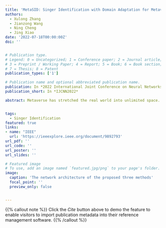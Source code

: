 ```yaml
---
title: 'MetaSID: Singer Identification with Domain Adaptation for Metaverse'
authors:
  - Xulong Zhang
  - Jianzong Wang
  - Ning Cheng
  - Jing Xiao
date: '2022-07-18T00:00:00Z'
doi: ''


# Publication type.
# Legend: 0 = Uncategorized; 1 = Conference paper; 2 = Journal article;
# 3 = Preprint / Working Paper; 4 = Report; 5 = Book; 6 = Book section;
# 7 = Thesis; 8 = Patent
publication_types: ['1']

# Publication name and optional abbreviated publication name.
publication: In *2022 International Joint Conference on Neural Networks*
publication_short: In *IJCNN2022*

abstract: Metaverse has stretched the real world into unlimited space. There will be more live concerts in Metaverse. The task of singer identification is to identify the song belongs to which singer. However, there has been a tough problem in singer identification, which is the different live effects. The studio version is different from the live version, the data distribution of the training set and the test set are different, and the performance of the classifier decreases. This paper proposes the use of the domain adaptation method to solve the live effect in singer identification. Three methods of domain adaptation combined with Convolutional Recurrent Neural Network (CRNN) are designed, which are Maximum Mean Discrepancy (MMD), gradient reversal (Revgrad), and Contrastive Adaptation Network (CAN). MMD is a distance-based method, which adds domain loss. Revgrad is based on the idea that learned features can represent different domain samples. CAN is based on class adaptation, it takes into account the correspondence between the categories of the source domain and target domain. Experimental results on the public dataset of Artist20 show that CRNN-MMD leads to an improvement over the baseline CRNN by 0.14. The CRNN-RevGrad outperforms the baseline by 0.21. The CRNN-CAN achieved state of the art with the F1 measure value of 0.83 on album split.


tags:
  - Singer Identification
featured: true
links:
- name: "IEEE"
  url: 'https://ieeexplore.ieee.org/document/9892793'
url_pdf: ''
url_code: ''
url_poster: ''
url_slides: ''

# Featured image
# To use, add an image named `featured.jpg/png` to your page's folder.
image:
  caption: 'The network architecture of the proposed three methods'
  focal_point: ''
  preview_only: false


---
```


{{% callout note %}}
Click the _Cite_ button above to demo the feature to enable visitors to import publication metadata into their reference management software.
{{% /callout %}}

